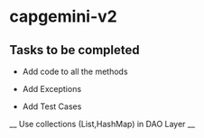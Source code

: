 # capgemini-v2

## Tasks to be completed

* Add code to all the methods

* Add Exceptions

* Add Test Cases

__ Use collections (List,HashMap) in DAO Layer __
